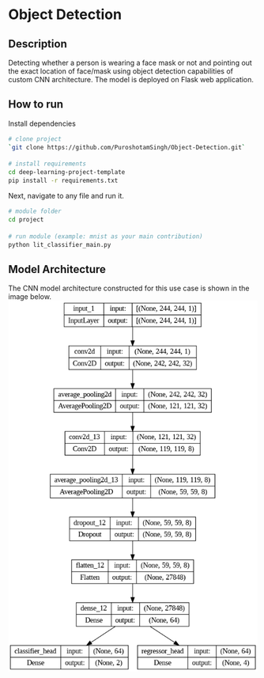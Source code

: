 # Object Detection   

## Description   
Detecting whether a person is wearing a face mask or not and pointing out the exact location of face/mask using object detection capabilities of custom CNN architecture. The model is deployed on Flask web application.

## How to run   
Install dependencies   
```bash
# clone project   
`git clone https://github.com/PuroshotamSingh/Object-Detection.git`

# install requirements
cd deep-learning-project-template 
pip install -r requirements.txt
 ```   
 Next, navigate to any file and run it.   
 ```bash
# module folder
cd project

# run module (example: mnist as your main contribution)   
python lit_classifier_main.py    
```

## Model Architecture

The CNN model architecture constructed for this use case is shown in the image below.
![architecture](model_saved_images/model.png)
